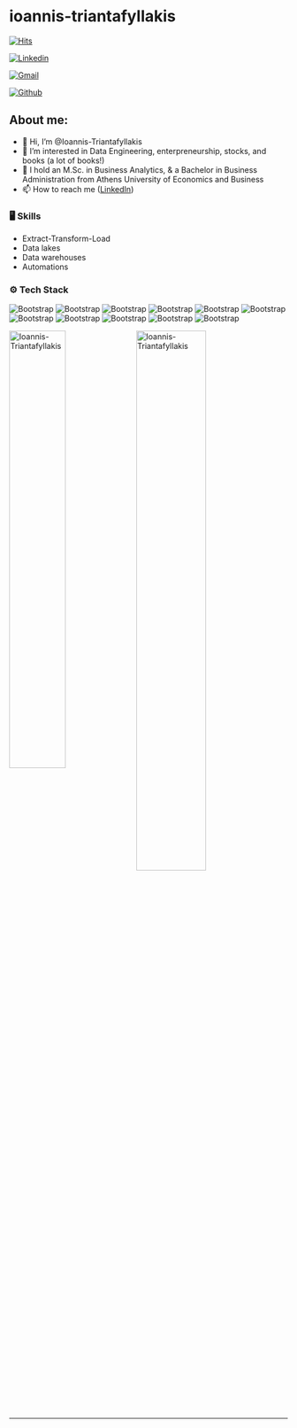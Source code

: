 # ioannis-triantafyllakis

[![Hits](https://hits.seeyoufarm.com/api/count/incr/badge.svg?url=https%3A%2F%2Fgithub.com%2FIoannis-Triantafyllakis%2FIoannis-Triantafyllakis&count_bg=%2379C83D&title_bg=%23555555&icon=&icon_color=%23E7E7E7&title=Profile+Views&edge_flat=false)](https://hits.seeyoufarm.com)

[![Linkedin](https://img.shields.io/badge/-LinkedIn-blue?style=flat&logo=Linkedin&logoColor=white)](https://www.linkedin.com/in/https://www.linkedin.com/in/john-triantafyllakis-a9761b163//)

[![Gmail](https://img.shields.io/badge/-Gmail-c14438?style=flat&logo=Gmail&logoColor=white)](mailto:jtriantafillakis@gmail.com)


[![Github](https://img.shields.io/github/followers/Ioannis-Triantafyllakis?label=Follow&style=social)](https://github.com/Ioannis-Triantafyllakis)



## About me:

- 👋 Hi, I’m @Ioannis-Triantafyllakis
- 👀 I’m interested in Data Engineering, enterpreneurship, stocks, and books (a lot of books!)
- 🌱 I hold an M.Sc. in Business Analytics, & a Bachelor in Business Administration from Athens University of Economics and Business
- 📫 How to reach me ([LinkedIn](https://www.linkedin.com/in/john-triantafyllakis-a9761b163/))

### 🖥 Skills

- Extract-Transform-Load
- Data lakes
- Data warehouses
- Automations
### ⚙️ Tech Stack

![Bootstrap](https://img.shields.io/badge/-Python-05122A?style=flat&logo=Python&color=353535) ![Bootstrap](https://img.shields.io/badge/-SQL%20Server-05122A?style=flat&logo=SQL-Server&color=353535) ![Bootstrap](https://img.shields.io/badge/-Pandas-05122A?style=flat&logo=Pandas&color=353535) ![Bootstrap](https://img.shields.io/badge/-PySpark-05122A?style=flat&logo=PySpark&color=353535) ![Bootstrap](https://img.shields.io/badge/-Airflow-05122A?style=flat&logo=Airflow&color=353535) ![Bootstrap](https://img.shields.io/badge/-Django-05122A?style=flat&logo=Django&color=353535) ![Bootstrap](https://img.shields.io/badge/-Databricks%20workfows-05122A?style=flat&logo=Databricks-workfows&color=353535) ![Bootstrap](https://img.shields.io/badge/-HTML-05122A?style=flat&logo=HTML&color=353535) ![Bootstrap](https://img.shields.io/badge/-CSS-05122A?style=flat&logo=CSS&color=353535) ![Bootstrap](https://img.shields.io/badge/-React-05122A?style=flat&logo=React&color=353535) ![Bootstrap](https://img.shields.io/badge/-Redis-05122A?style=flat&logo=Redis&color=353535)

<div>
  <img width="45%" align="left" src="https://github-readme-stats.vercel.app/api/top-langs?username=Ioannis-Triantafyllakis&show_icons=true&locale=en&layout=compact" alt="Ioannis-Triantafyllakis" />
  <img width="50%"  src="https://github-readme-streak-stats.herokuapp.com/?user=Ioannis-Triantafyllakis&" alt="Ioannis-Triantafyllakis" />
</div>


---


<!---
Ioannis-Triantafyllakis/Ioannis-Triantafyllakis is a ✨ special ✨ repository because its `README.md` (this file) appears on your GitHub profile.
You can click the Preview link to take a look at your changes.
 

 
